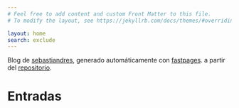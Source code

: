 ```yaml
---
# Feel free to add content and custom Front Matter to this file.
# To modify the layout, see https://jekyllrb.com/docs/themes/#overriding-theme-defaults

layout: home
search: exclude
---
```


Blog de [sebastiandres](https://sebastiandres.github.io/my_fastpages_copy), generado automáticamente con [fastpages](https://github.com/fastai/fastpages).
a partir del [repositorio](https://github.com/sebastiandres/my_fastpages_copy).

# Entradas